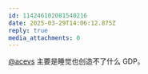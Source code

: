 ```yaml
---
id: 114246102081540216
date: 2025-03-29T14:06:12.875Z
reply: true
media_attachments: 0
---
```


[@acevs](https://mastodon.social/@acevs) 主要是睡觉也创造不了什么 GDP。

